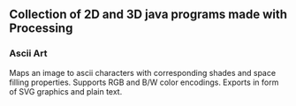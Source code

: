 ## Collection of 2D and 3D java programs made with Processing

### Ascii Art
Maps an image to ascii characters with corresponding shades and space filling properties. Supports RGB and B/W color encodings. Exports in form of SVG graphics and plain text.
